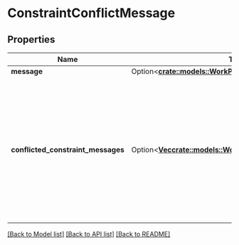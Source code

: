 # ConstraintConflictMessage

## Properties

Name | Type | Description | Notes
------------ | ------------- | ------------- | -------------
**message** | Option<[**crate::models::WorkPlanConstraintConflictMessage**](WorkPlanConstraintConflictMessage.md)> |  | [optional]
**conflicted_constraint_messages** | Option<[**Vec<crate::models::WorkPlanConstraintMessage>**](WorkPlanConstraintMessage.md)> | Messages for the set of conflicted work plan constraints. Each element indicates the message of a work plan constraint that is conflicted in the set | [optional]

[[Back to Model list]](../README.md#documentation-for-models) [[Back to API list]](../README.md#documentation-for-api-endpoints) [[Back to README]](../README.md)


